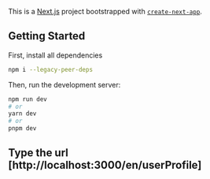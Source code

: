 This is a [Next.js](https://nextjs.org/) project bootstrapped with [`create-next-app`](https://github.com/vercel/next.js/tree/canary/packages/create-next-app).

## Getting Started

First, install all dependencies

```bash
npm i --legacy-peer-deps

```

Then, run the development server:

```bash
npm run dev
# or
yarn dev
# or
pnpm dev
```

## Type the url [http://localhost:3000/en/userProfile]


